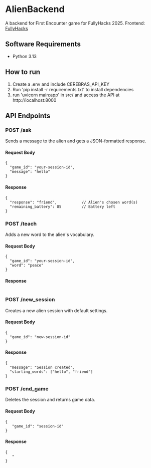 # AlienBackend
A backend for First Encounter game for FullyHacks 2025. Frontend: [FullyHacks](https://github.com/EdwardCValencia/FullyHacks)

## Software Requirements
- Python 3.13


## How to run
1. Create a .env and include CEREBRAS_API_KEY
2. Run 'pip install -r requirements.txt' to install dependencies
3. run 'uvicorn main:app' in src/ and access the API at http://localhost:8000


## API Endpoints

### POST /ask

Sends a message to the alien and gets a JSON-formatted response.
#### Request Body
```
{
  "game_id": "your-session-id",
  "message": "hello"
}
```
#### Response
```
{
  "response": "friend",           // Alien's chosen word(s)
  "remaining_battery": 85         // Battery left
}
```
### POST /teach

Adds a new word to the alien's vocabulary.
#### Request Body
```
{
  "game_id": "your-session-id",
  "word": "peace"
}
```
#### Response
```

```
### POST /new_session

Creates a new alien session with default settings.
#### Request Body
```
{
  "game_id": "new-session-id"
}
```
#### Response
```
{
  "message": "Session created",
  "starting_words": ["hello", "friend"]
}
```
### POST /end_game

Deletes the session and returns game data.
#### Request Body
```
{
   "game_id": "session-id"
}
```
#### Response
```
{
   "
}
```
